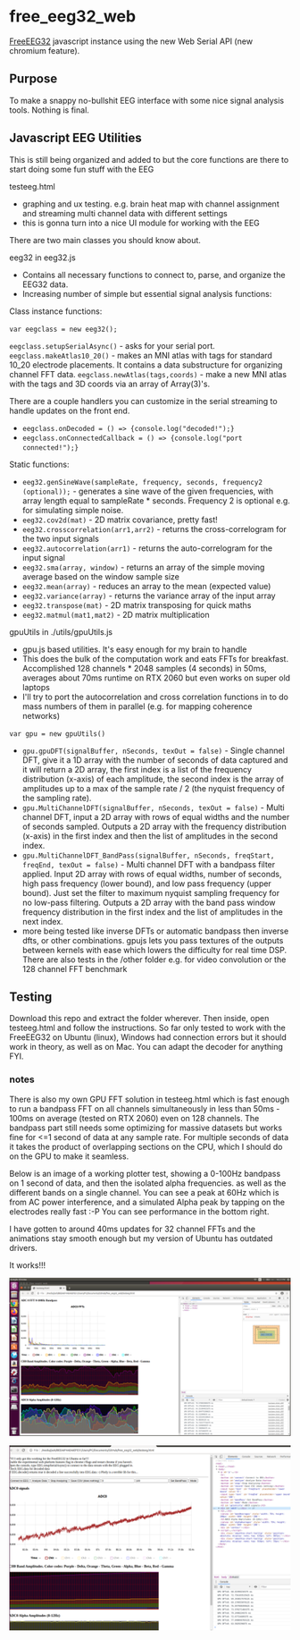 # free_eeg32_web
[FreeEEG32](https://github.com/neuroidss/freeeeg32_beta) javascript instance using the new Web Serial API (new chromium feature). 

## Purpose

To make a snappy no-bullshit EEG interface with some nice signal analysis tools. Nothing is final.

## Javascript EEG Utilities

This is still being organized and added to but the core functions are there to start doing some fun stuff with the EEG

testeeg.html

* graphing and ux testing. e.g. brain heat map with channel assignment and streaming multi channel data with different settings
* this is gonna turn into a nice UI module for working with the EEG

There are two main classes you should know about.

eeg32 in eeg32.js
* Contains all necessary functions to connect to, parse, and organize the EEG32 data.
* Increasing number of simple but essential signal analysis functions:

Class instance functions:

`var eegclass = new eeg32();`

`eegclass.setupSerialAsync()` - asks for your serial port.
`eegclass.makeAtlas10_20()` - makes an MNI atlas with tags for standard 10_20 electrode placements. It contains a data substructure for organizing channel FFT data.
`eegclass.newAtlas(tags,coords)` - make a new MNI atlas with the tags and 3D coords via an array of Array(3)'s. 

There are a couple handlers you can customize in the serial streaming to handle updates on the front end.
* `eegclass.onDecoded = () => {console.log("decoded!");}`
* `eegclass.onConnectedCallback = () => {console.log("port connected!");}`

Static functions:
* `eeg32.genSineWave(sampleRate, frequency, seconds, frequency2 (optional));` - generates a sine wave of the given frequencies, with array length equal to sampleRate * seconds. Frequency 2 is optional e.g. for simulating simple noise.
* `eeg32.cov2d(mat)` - 2D matrix covariance, pretty fast!
* `eeg32.crosscorrelation(arr1,arr2)` - returns the cross-correlogram for the two input signals
* `eeg32.autocorrelation(arr1)` - returns the auto-correlogram for the input signal
* `eeg32.sma(array, window)` - returns an array of the simple moving average based on the window sample size
* `eeg32.mean(array)` - reduces an array to the mean (expected value)
* `eeg32.variance(array)` - returns the variance array of the input array
* `eeg32.transpose(mat)` - 2D matrix transposing for quick maths
* `eeg32.matmul(mat1,mat2)` - 2D matrix multiplication

gpuUtils in ./utils/gpuUtils.js

* gpu.js based utilities. It's easy enough for my brain to handle
* This does the bulk of the computation work and eats FFTs for breakfast. Accomplished 128 channels * 2048 samples (4 seconds) in 50ms, averages about 70ms runtime on RTX 2060 but even works on super old laptops
* I'll try to port the autocorrelation and cross correlation functions in to do mass numbers of them in parallel (e.g. for mapping coherence networks)

`var gpu = new gpuUtils()`
* `gpu.gpuDFT(signalBuffer, nSeconds, texOut = false)` - Single channel DFT, give it a 1D array with the number of seconds of data captured and it will return a 2D array, the first index is a list of the frequency distribution (x-axis) of each amplitude, the second index is the array of amplitudes up to a max of the sample rate / 2 (the nyquist frequency of the sampling rate). 
* `gpu.MultiChannelDFT(signalBuffer, nSeconds, texOut = false)` - Multi channel DFT, input a 2D array with rows of equal widths and the number of seconds sampled. Outputs a 2D array with the frequency distribution (x-axis) in the first index and then the list of amplitudes in the second index.
* `gpu.MultiChannelDFT_BandPass(signalBuffer, nSeconds, freqStart, freqEnd, texOut = false)` - Multi channel DFT with a bandpass filter applied. Input 2D array with rows of equal widths, number of seconds, high pass frequency (lower bound), and low pass frequency (upper bound). Just set the filter to maximum nyquist sampling frequency for no low-pass filtering. Outputs a 2D array with the band pass window frequency distribution in the first index and the list of amplitudes in the next index.
* more being tested like inverse DFTs or automatic bandpass then inverse dfts, or other combinations. gpujs lets you pass textures of the outputs between kernels with ease which lowers the difficulty for real time DSP. There are also tests in the /other folder e.g. for video convolution or the 128 channel FFT benchmark


## Testing

Download this repo and extract the folder wherever. Then inside, open testeeg.html and follow the instructions. So far only tested to work with the FreeEEG32 on Ubuntu (linux), Windows had connection errors but it should work in theory, as well as on Mac. You can adapt the decoder for anything FYI.


### notes

There is also my own GPU FFT solution in testeeg.html which is fast enough to run a bandpass FFT on all channels simultaneously in less than 50ms - 100ms on average (tested on RTX 2060) even on 128 channels. The bandpass part still needs some optimizing for massive datasets but works fine for <=1 second of data at any sample rate. For multiple seconds of data it takes the product of overlapping sections on the CPU, which I should do on the GPU to make it seamless.

Below is an image of a working plotter test, showing a 0-100Hz bandpass on 1 second of data, and then the isolated alpha frequencies. as well as the different bands on a single channel.
You can see a peak at 60Hz which is from AC power interference, and a simulated Alpha peak by tapping on the electrodes really fast :-P You can see performance in the bottom right. 

I have gotten to around 40ms updates for 32 channel FFTs and the animations stay smooth enough but my version of Ubuntu has outdated drivers.

It works!!!

![EEG](stream.png)

![adc0](timeseries.png)

